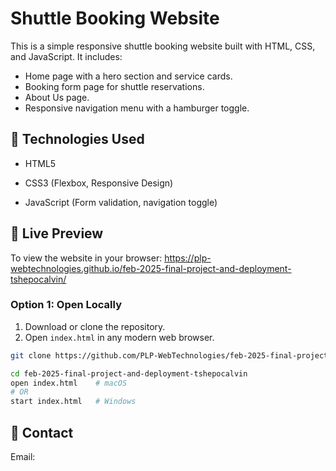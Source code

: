 # Shuttle Booking Website

This is a simple responsive shuttle booking website built with HTML, CSS, and JavaScript. It includes:

- Home page with a hero section and service cards.
- Booking form page for shuttle reservations.
- About Us page.
- Responsive navigation menu with a hamburger toggle.

## 🧰 Technologies Used
- HTML5

- CSS3 (Flexbox, Responsive Design)

- JavaScript (Form validation, navigation toggle)

## 🚀 Live Preview

To view the website in your browser:
https://plp-webtechnologies.github.io/feb-2025-final-project-and-deployment-tshepocalvin/

### Option 1: Open Locally

1. Download or clone the repository.
2. Open `index.html` in any modern web browser.

```bash
git clone https://github.com/PLP-WebTechnologies/feb-2025-final-project-and-deployment-tshepocalvin.git

cd feb-2025-final-project-and-deployment-tshepocalvin
open index.html    # macOS
# OR
start index.html   # Windows
 ```

 ## 📨 Contact

Email: 